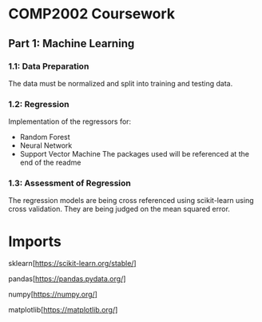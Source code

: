 # COMP2002 Coursework
 
## Part 1: Machine Learning

### 1.1: Data Preparation
The data must be normalized and split into training and testing data.

### 1.2: Regression
Implementation of the regressors for:
 - Random Forest
 - Neural Network
 - Support Vector Machine
 The packages used will be referenced at the end of the readme
 
 ### 1.3: Assessment of Regression
 The regression models are being cross referenced using scikit-learn using cross validation. They are being judged on the mean squared error.


# Imports

sklearn[https://scikit-learn.org/stable/]

pandas[https://pandas.pydata.org/]

numpy[https://numpy.org/]

matplotlib[https://matplotlib.org/]
